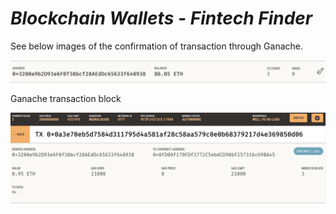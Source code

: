 # ***Blockchain Wallets - Fintech Finder***


See below images of the confirmation of transaction through Ganache.


<img src='images/ganache_acct_transaction.png'/>


Ganache transaction block

<img src='images/ganache_transact_block.png' />

